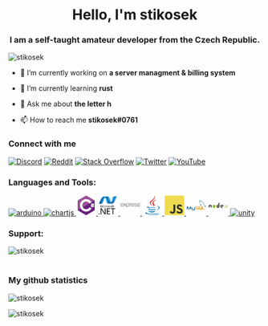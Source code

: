 
<h1 align="center">Hello, I'm stikosek</h1>
<h3 align="center">I am a self-taught amateur developer from the Czech Republic.</h3>

<p align="left"> <img src="https://komarev.com/ghpvc/?username=stikosek&label=Profile%20views&color=0eb437&style=flat" alt="stikosek" /> </p>

- 🔭 I’m currently working on **a server managment & billing system**

- 🌱 I’m currently learning **rust**

- 💬 Ask me about **the letter h**

- 📫 How to reach me **stikosek#0761**

### Connect with me

[![Discord](https://img.shields.io/badge/Discord-%237289DA.svg?logo=discord&logoColor=white)](https://discord.gg/KEhzMTkvjp) [![Reddit](https://img.shields.io/badge/Reddit-%23FF4500.svg?logo=Reddit&logoColor=white)](https://reddit.com/user/stikosek) [![Stack Overflow](https://img.shields.io/badge/-Stackoverflow-FE7A16?logo=stack-overflow&logoColor=white)](https://stackoverflow.com/users/20929879) [![Twitter](https://img.shields.io/badge/Twitter-%231DA1F2.svg?logo=Twitter&logoColor=white)](https://twitter.com/stikosek) [![YouTube](https://img.shields.io/badge/YouTube-%23FF0000.svg?logo=YouTube&logoColor=white)](https://youtube.com/c/UCknjKaMWlThlwGM6YvQKXzA) 


<h3 align="left">Languages and Tools:</h3>
<p align="left"> <a href="https://www.arduino.cc/" target="_blank" rel="noreferrer"> <img src="https://cdn.worldvectorlogo.com/logos/arduino-1.svg" alt="arduino" width="40" height="40"/> </a> <a href="https://www.chartjs.org" target="_blank" rel="noreferrer"> <img src="https://www.chartjs.org/media/logo-title.svg" alt="chartjs" width="40" height="40"/> </a> <a href="https://www.w3schools.com/cs/" target="_blank" rel="noreferrer"> <img src="https://raw.githubusercontent.com/devicons/devicon/master/icons/csharp/csharp-original.svg" alt="csharp" width="40" height="40"/> </a> <a href="https://dotnet.microsoft.com/" target="_blank" rel="noreferrer"> <img src="https://raw.githubusercontent.com/devicons/devicon/master/icons/dot-net/dot-net-original-wordmark.svg" alt="dotnet" width="40" height="40"/> </a> <a href="https://expressjs.com" target="_blank" rel="noreferrer"> <img src="https://raw.githubusercontent.com/devicons/devicon/master/icons/express/express-original-wordmark.svg" alt="express" width="40" height="40"/> </a> <a href="https://www.java.com" target="_blank" rel="noreferrer"> <img src="https://raw.githubusercontent.com/devicons/devicon/master/icons/java/java-original.svg" alt="java" width="40" height="40"/> </a> <a href="https://developer.mozilla.org/en-US/docs/Web/JavaScript" target="_blank" rel="noreferrer"> <img src="https://raw.githubusercontent.com/devicons/devicon/master/icons/javascript/javascript-original.svg" alt="javascript" width="40" height="40"/> </a> <a href="https://www.mysql.com/" target="_blank" rel="noreferrer"> <img src="https://raw.githubusercontent.com/devicons/devicon/master/icons/mysql/mysql-original-wordmark.svg" alt="mysql" width="40" height="40"/> </a> <a href="https://nodejs.org" target="_blank" rel="noreferrer"> <img src="https://raw.githubusercontent.com/devicons/devicon/master/icons/nodejs/nodejs-original-wordmark.svg" alt="nodejs" width="40" height="40"/> </a> <a href="https://unity.com/" target="_blank" rel="noreferrer"> <img src="https://www.vectorlogo.zone/logos/unity3d/unity3d-icon.svg" alt="unity" width="40" height="40"/> </a> </p>

<h3 align="left">Support:</h3>
<p><a href="https://ko-fi.com/stikosek"> <img align="left" src="https://cdn.ko-fi.com/cdn/kofi3.png?v=3" height="50" width="210" alt="stikosek" /></a></p><br><br>

### My github statistics 
<p>&nbsp;<img align="left" src="https://github-readme-stats.vercel.app/api?username=stikosek&show_icons=true&theme=dark&locale=en" alt="stikosek" /></p>
<p><img align="left" src="https://github-readme-stats.vercel.app/api/top-langs?username=stikosek&show_icons=true&theme=dark&locale=en&layout=compact" alt="stikosek" /></p>

